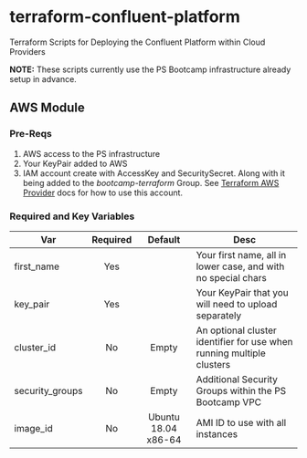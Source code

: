 # terraform-confluent-platform
Terraform Scripts for Deploying the Confluent Platform within Cloud Providers

**NOTE:** These scripts currently use the PS Bootcamp infrastructure already setup in advance. 

## AWS Module

### Pre-Reqs

1. AWS access to the PS infrastructure
2. Your KeyPair added to AWS 
3. IAM account create with AccessKey and SecuritySecret. 
   Along with it being added to the _bootcamp-terraform_ Group.
   See [Terraform AWS Provider](https://www.terraform.io/docs/providers/aws/index.html) docs for how to use this account.

### Required and Key Variables

| Var             | Required | Default             | Desc                                                                   |
| --------------- |:--------:|:-------------------:| ---------------------------------------------------------------------- |
| first_name      | Yes      |                     | Your first name, all in lower case, and with no special chars          |
| key_pair        | Yes      |                     | Your KeyPair that you will need to upload separately                   |
| cluster_id      | No       | Empty               | An optional cluster identifier for use when running multiple clusters  |
| security_groups | No       | Empty               | Additional Security Groups within the PS Bootcamp VPC                  |
| image_id        | No       | Ubuntu 18.04 x86-64 | AMI ID to use with all instances                                       |